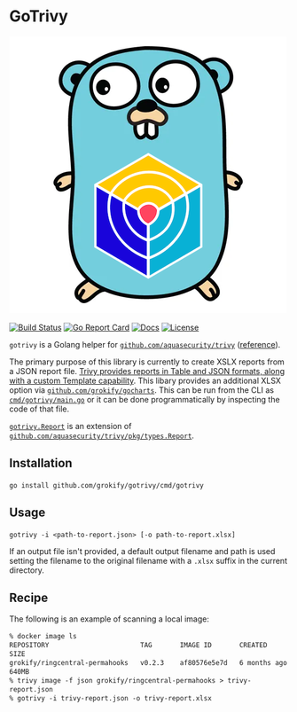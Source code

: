 # GoTrivy

![](logo_gotrivy.png "")

[![Build Status][build-status-svg]][build-status-url]
[![Go Report Card][goreport-svg]][goreport-url]
[![Docs][docs-godoc-svg]][docs-godoc-url]
[![License][license-svg]][license-url]

`gotrivy` is a Golang helper for [`github.com/aquasecurity/trivy`](https://github.com/aquasecurity/trivy) ([reference](https://pkg.go.dev/github.com/aquasecurity/trivy)).

The primary purpose of this library is currently to create XSLX reports from a JSON report file. [Trivy provides reports in Table and JSON formats, along with a custom Template capability](https://aquasecurity.github.io/trivy/v0.17.2/examples/report/). This libary provides an additional XLSX option via [`github.com/grokify/gocharts`](https://github.com/grokify/gocharts). This can be run from the CLI as [`cmd/gotrivy/main.go`](cmd/gotrivy/main.go) or it can be done programmatically by inspecting the code of that file.

[`gotrivy.Report`](https://pkg.go.dev/github.com/grokify/gotrivy#Report) is an extension of [`github.com/aquasecurity/trivy/pkg/types.Report`](https://pkg.go.dev/github.com/aquasecurity/trivy/pkg/types#Report).

## Installation

`go install github.com/grokify/gotrivy/cmd/gotrivy`

## Usage

`gotrivy -i <path-to-report.json> [-o path-to-report.xlsx]`

If an output file isn't provided, a default output filename and path is used setting the filename to the original filename with a `.xlsx` suffix in the current directory.

## Recipe

The following is an example of scanning a local image:

```
% docker image ls
REPOSITORY                       TAG       IMAGE ID       CREATED        SIZE
grokify/ringcentral-permahooks   v0.2.3    af80576e5e7d   6 months ago   640MB
% trivy image -f json grokify/ringcentral-permahooks > trivy-report.json
% gotrivy -i trivy-report.json -o trivy-report.xlsx
```

 [build-status-svg]: https://github.com/grokify/gotrivy/workflows/test/badge.svg
 [build-status-url]: https://github.com/grokify/gotrivy/actions/workflows/test.yaml
 [goreport-svg]: https://goreportcard.com/badge/github.com/grokify/gotrivy
 [goreport-url]: https://goreportcard.com/report/github.com/grokify/gotrivy
 [docs-godoc-svg]: https://pkg.go.dev/badge/github.com/grokify/gotrivy
 [docs-godoc-url]: https://pkg.go.dev/github.com/grokify/gotrivy
 [license-svg]: https://img.shields.io/badge/license-MIT-blue.svg
 [license-url]: https://github.com/grokify/gotrivy/blob/master/LICENSE

